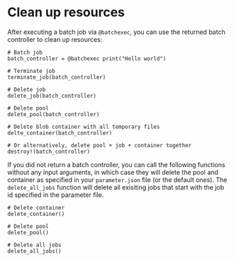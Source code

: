 # Clean up resources


After executing a batch job via `@batchexec`, you can use the returned batch controller to clean up resources:

```
# Batch job
batch_controller = @batchexec print("Hello world")

# Terminate job
terminate_job(batch_controller)

# Delete job
delete_job(batch_controller)

# Delete pool
delete_pool(batch_controller)

# Delete blob container with all temporary files
delte_container(batch_controller)

# Or alternatively, delete pool + job + container together
destroy!(batch_controller)
```

If you did not return a batch controller, you can call the following functions without any input arguments, in which case they will delete the pool and container as specified in your `parameter.json` file (or the default ones). The `delete_all_jobs` function will delete all exisiting jobs that start with the job id specified in the parameter file.

```
# Delete container
delete_container()

# Delete pool
delete_pool()

# Delete all jobs
delete_all_jobs()
```